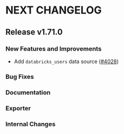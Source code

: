 # NEXT CHANGELOG

## Release v1.71.0

### New Features and Improvements

* Add `databricks_users` data source ([#4028](https://github.com/databricks/terraform-provider-databricks/pull/4028))

### Bug Fixes

### Documentation

### Exporter

### Internal Changes

